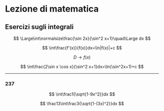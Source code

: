 # Lezione di matematica
## Esercizi sugli integrali
$$
\Large\int\normalsize\frac{\sin 2x}{\sin^2 x+1}\quad\Large dx
$$

$$
\int\frac{f'(x)}{f(x)}dx=\ln|f(x)|+c
$$


$$
D\to f(x)
$$


$$
\int\frac{2\sin x \cos x}{\sin^2 x+1}dx=\ln(\sin^2x+1)+c
$$

---

### 237


$$
\int\frac1{\sqrt{1-9x^2}}dx
$$


$$
\frac13\int\frac3{\sqrt{1-(3x)^2}}dx
$$
<!--stackedit_data:
eyJoaXN0b3J5IjpbLTE3MTYzNTU4XX0=
-->